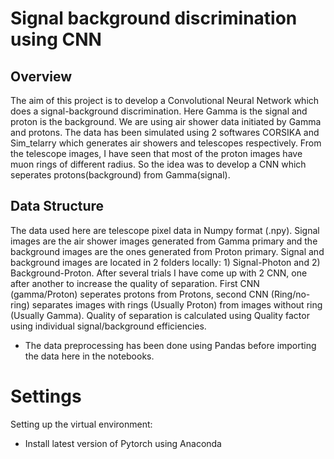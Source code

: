 # Signal background discrimination using CNN
## __Overview__
The aim of this project is to develop a Convolutional Neural Network which does a signal-background discrimination. Here Gamma is the signal and proton is the background. We are using air shower data initiated by Gamma and protons. The data has been simulated using 2 softwares CORSIKA and Sim_telarry which generates air showers and telescopes respectively. From the telescope images, I have seen that most of the proton images have muon rings of different radius. So the idea was to develop a CNN which seperates protons(background) from Gamma(signal). <br>
## __Data Structure__
The data used here are telescope pixel data in Numpy format (.npy). Signal images are the air shower images generated from Gamma primary and the background images are the ones generated from Proton primary. Signal and background images are located in 2 folders locally: 1) Signal-Photon and 2) Background-Proton. After several trials I have come up with 2 CNN, one after another to increase the quality of separation. First CNN (gamma/Proton) seperates protons from Protons, second CNN (Ring/no-ring) separates images with rings (Usually Proton) from images without ring (Usually Gamma). Quality of separation is calculated using Quality factor using individual signal/background efficiencies. <br>
- The data preprocessing has been done using Pandas before importing the data here in the notebooks. 
# __Settings__
Setting up the virtual environment:<br>
- Install latest version of Pytorch using Anaconda
